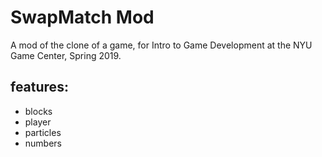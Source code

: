 # SwapMatch Mod

A mod of the clone of a game, for Intro to Game Development at the NYU Game Center, Spring 2019.

## features:
- blocks
- player
- particles
- numbers
